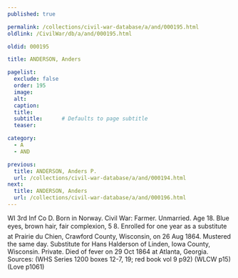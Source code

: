 ```yaml
---
published: true

permalink: /collections/civil-war-database/a/and/000195.html
oldlink: /CivilWar/db/a/and/000195.html

oldid: 000195

title: ANDERSON, Anders

pagelist:
  exclude: false
  order: 195
  image: 
  alt:
  caption:
  title:
  subtitle:      # Defaults to page subtitle
  teaser:

category: 
  - A 
  - AND

previous:
  title: ANDERSON, Anders P.
  url: /collections/civil-war-database/a/and/000194.html  
next:
  title: ANDERSON, Anders
  url: /collections/civil-war-database/a/and/000196.html   
---
```

WI 3rd Inf Co D. Born in Norway. Civil War: Farmer. Unmarried. Age 18. Blue eyes, brown hair, fair complexion, 5&#146; 8&#148;. Enrolled for one year as a substitute at Prairie du Chien, Crawford County, Wisconsin, on 26 Aug 1864. Mustered the same day. Substitute for Hans Halderson of Linden, Iowa County, Wisconsin. Private. Died of fever on 29 Oct 1864 at Atlanta, Georgia. Sources: (WHS Series 1200 boxes 12-7, 19; red book vol 9 p92) (WLCW p15) (Love p1061)